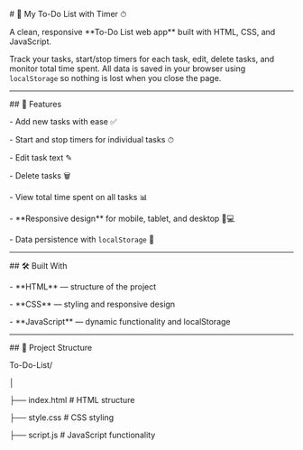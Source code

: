 \# 📝 My To-Do List with Timer ⏱



A clean, responsive \*\*To-Do List web app\*\* built with HTML, CSS, and JavaScript.

Track your tasks, start/stop timers for each task, edit, delete tasks, and monitor total time spent. All data is saved in your browser using `localStorage` so nothing is lost when you close the page.



---



\## 🔹 Features



\- Add new tasks with ease ✅

\- Start and stop timers for individual tasks ⏱

\- Edit task text ✎

\- Delete tasks 🗑

\- View total time spent on all tasks 📊

\- \*\*Responsive design\*\* for mobile, tablet, and desktop 📱💻

\- Data persistence with `localStorage` 💾



---



\## 🛠 Built With



\- \*\*HTML\*\* — structure of the project

\- \*\*CSS\*\* — styling and responsive design

\- \*\*JavaScript\*\* — dynamic functionality and localStorage



---



\## 📂 Project Structure



To-Do-List/

│

├── index.html # HTML structure

├── style.css # CSS styling

├── script.js # JavaScript functionality

